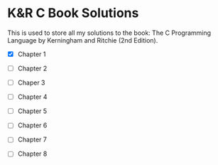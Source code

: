 # K&R C Book Solutions
This is used to store all my solutions to the book: The C Programming Language by Kerningham and Ritchie (2nd Edition).

- [x] Chapter 1
  
- [ ] Chapter 2
  
- [ ] Chaper 3
  
- [ ] Chapter 4
  
- [ ] Chapter 5
  
- [ ] Chapter 6
  
- [ ] Chapter 7
  
- [ ] Chapter 8
